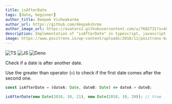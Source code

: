 ```yaml
---
title: isAfterDate
tags: [date, beginner]
author_title: Deepak Vishwakarma
author_url: https://github.com/deepakshrma
author_image_url: https://avatars2.githubusercontent.com/u/7682731?s=400
description: Implementation of "isAfterDate" in typescript, javascript and deno.
image: https://www.positronx.io/wp-content/uploads/2018/11/positronx-banner-1152-1.jpg
---
```


![TS](https://img.shields.io/badge/supports-typescript-blue.svg?style=flat-square)
![JS](https://img.shields.io/badge/supports-javascript-yellow.svg?style=flat-square)
![Deno](https://img.shields.io/badge/supports-deno-green.svg?style=flat-square)

Check if a date is after another date.

Use the greater than operator (`>`) to check if the first date comes after the second one.

```ts title="typescript"
const isAfterDate = (dateA: Date, dateB: Date) => dateA > dateB;
```

```ts title="typescript"
isAfterDate(new Date(2010, 10, 21), new Date(2010, 10, 20)); // true
```
